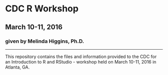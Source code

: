 # CDC R Workshop
## March 10-11, 2016
### given by Melinda Higgins, Ph.D.
- - - 
This repository contains the files and information provided to the CDC for an Introduction to R and RStudio - workshop held on March 10-11, 2016 in Atlanta, GA.
